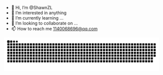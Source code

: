 - 👋 Hi, I’m @ShawnZL
- 👀 I’m interested in anything
- 🌱 I’m currently learning ...
- 💞️ I’m looking to collaborate on ...
- 📫 How to reach me 1140068696@qq.com

<picture>
  <source media="(prefers-color-scheme: dark)" srcset="https://raw.githubusercontent.com/ShawnZL/ShawnZL/output/github-contribution-grid-snake-dark.svg">
  <source media="(prefers-color-scheme: light)" srcset="https://raw.githubusercontent.com/ShawnZL/ShawnZL/output/github-contribution-grid-snake.svg">
  <img alt="github contribution grid snake animation" src="https://raw.githubusercontent.com/ShawnZL/ShawnZL/output/github-contribution-grid-snake.svg">
</picture>

<!---
ShawnZL/ShawnZL is a ✨ special ✨ repository because its `README.md` (this file) appears on your GitHub profile.
You can click the Preview link to take a look at your changes.
--->

